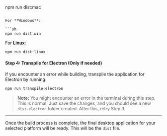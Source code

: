 npm run dist:mac
```

For **Windows**:

```sh
npm run dist:win
```

For **Linux**:

```sh
npm run dist:linux
```

#### Step 4: Transpile for Electron (Only if needed)

If you encounter an error while building, transpile the application for Electron by running:

```sh
npm run transpile:electron
```

> **Note:** You might encounter an error in the terminal during this step. This is normal. Just save the changes, and you should see a new `dist-electron` folder created. After this, retry Step 3.

---

Once the build process is complete, the final desktop application for your selected platform will be ready. This will be the `dist` file.
